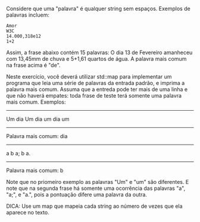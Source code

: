 Considere que uma "palavra" é qualquer string sem espaços. Exemplos de palavras incluem:

    Amor
    W3C
    14.000,318e12
    1+2

Assim, a frase abaixo contém 15 palavras:
O dia 13 de Fevereiro amanheceu com 13,45mm de chuva e 5+1,61 quartos de água.
A palavra mais comum na frase acima é "de".

Neste exercício, você deverá utilizar std::map para implementar um programa que leia uma série de palavras da entrada padrão, e imprima a palavra mais comum. Assuma que a entreda pode ter mais de uma linha e que não haverá empates: toda frase de teste terá somente uma palavra mais comum. Exemplos:

_____________________________
Um dia Um dia um dia um
_____________________________
Palavra mais comum: dia


_____________________________
a b a; b a.
_____________________________
Palavra mais comum: b

Note que no priomeiro exemplo as palavras "Um" e "um" são diferentes. E note que na segunda frase há somente uma ocorrência das palavras "a", "a;", e "a.", pois a pontuação difere uma palavra da outra.

DICA: Use um map que mapeia cada string ao número de vezes que ela aparece no texto.
